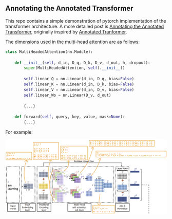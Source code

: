 ## Annotating the Annotated Transformer

This repo contains a simple demonstration of pytorch implementation of the transformer architecture. A more detailed post is [Annotating the Annotated Transformer](https://uriyeobi.github.io/2024-01-15/annot-annot-transformer), originally inspired by [Annotated Tranformer](https://nlp.seas.harvard.edu/annotated-transformer/).

The dimensions used in the multi-head attention are as follows:

```python
class MultiHeadedAttention(nn.Module):

    def __init__(self, d_in, D_q, D_k, D_v, d_out, h, dropout):
        super(MultiHeadedAttention, self).__init__()

        self.linear_Q = nn.Linear(d_in, D_q, bias=False)
        self.linear_K = nn.Linear(d_in, D_k, bias=False)
        self.linear_V = nn.Linear(d_in, D_v, bias=False)
        self.linear_Wo = nn.Linear(D_v, d_out)
        
        {...}
    
    def forward(self, query, key, value, mask=None):
        {...}
```

For example:


<img src="https://github.com/uriyeobi/annotated_transformer/blob/main/annotated_transformer/attn_dimensions.png?raw=true" width="800rem">


